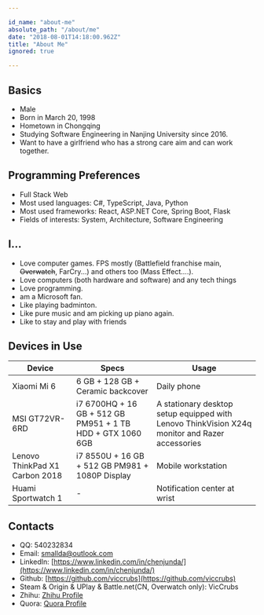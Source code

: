 ```yaml
---

id_name: "about-me"
absolute_path: "/about/me"
date: "2018-08-01T14:18:00.962Z"
title: "About Me"
ignored: true

---
```


## Basics

- Male
- Born in March 20, 1998
- Hometown in Chongqing
- Studying Software Engineering in Nanjing University since 2016.
- Want to have a girlfriend who has a strong care aim and can work together.

## Programming Preferences

- Full Stack Web
- Most used languages: C#, TypeScript, Java, Python
- Most used frameworks: React, ASP.NET Core, Spring Boot, Flask
- Fields of interests: System, Architecture, Software Engineering

## I...

- Love computer games. FPS mostly (Battlefield franchise main, ~~Overwatch~~, FarCry...) and others too (Mass Effect....).
- Love computers (both hardware and software) and any tech things
- Love programming.
- am a Microsoft fan.
- Like playing badminton.
- Like pure music and am picking up piano again.
- Like to stay and play with friends

## Devices in Use

| Device | Specs | Usage |
| -- | -- | -- |
| Xiaomi Mi 6 | 6 GB + 128 GB + Ceramic backcover | Daily phone |
| MSI GT72VR-6RD | i7 6700HQ + 16 GB + 512 GB PM951 + 1 TB HDD + GTX 1060 6GB | A stationary desktop setup equipped with Lenovo ThinkVision X24q monitor and Razer accessories |
| Lenovo ThinkPad X1 Carbon 2018 | i7 8550U + 16 GB + 512 GB PM981 + 1080P Display | Mobile workstation |
| Huami Sportwatch 1 | - | Notification center at wrist |

## Contacts

- QQ: 540232834
- Email: [smallda@outlook.com](mailto:smallda@outlook.com)
- LinkedIn: [https://www.linkedin.com/in/chenjunda/](https://www.linkedin.com/in/chenjunda/)
- Github: [https://github.com/viccrubs](https://github.com/viccrubs)
- Steam & Origin & UPlay & Battle.net(CN, Overwatch only): VicCrubs
- Zhihu: [Zhihu Profile](https://zhihu.com/people/VicCrubs)
- Quora: [Quora Profile](https://www.quora.com/profile/Chen-Junda-3)

